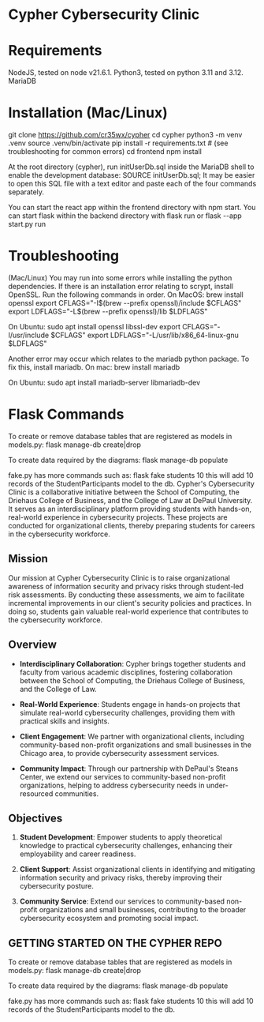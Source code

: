 # Cypher Cybersecurity Clinic

# Requirements

NodeJS, tested on node v21.6.1.
Python3, tested on python 3.11 and 3.12.
MariaDB

# Installation (Mac/Linux)

git clone https://github.com/cr35wx/cypher
cd cypher
python3 -m venv .venv
source .venv/bin/activate
pip install -r requirements.txt # (see troubleshooting for common errors)
cd frontend
npm install

At the root directory (cypher), run initUserDb.sql inside the MariaDB shell to enable the development database:
SOURCE initUserDb.sql;
It may be easier to open this SQL file with a text editor and paste each of the four commands separately.

You can start the react app within the frontend directory with npm start.
You can start flask within the backend directory with flask run or flask --app start.py run

# Troubleshooting

(Mac/Linux)
You may run into some errors while installing the python dependencies.
If there is an installation error relating to scrypt, install OpenSSL. Run the following commands in order. On MacOS:
brew install openssl
export CFLAGS="-I$(brew --prefix openssl)/include $CFLAGS"
export LDFLAGS="-L$(brew --prefix openssl)/lib $LDFLAGS"

On Ubuntu:
sudo apt install openssl libssl-dev
export CFLAGS="-I/usr/include $CFLAGS"
export LDFLAGS="-L/usr/lib/x86_64-linux-gnu $LDFLAGS"

Another error may occur which relates to the mariadb python package.
To fix this, install mariadb.
On mac:
brew install mariadb

On Ubuntu:
sudo apt install mariadb-server libmariadb-dev

# Flask Commands

To create or remove database tables that are registered as models in models.py:
flask manage-db create|drop

To create data required by the diagrams:
flask manage-db populate

fake.py has more commands such as:
flask fake students 10
this will add 10 records of the StudentParticipants model to the db.
Cypher's Cybersecurity Clinic is a collaborative initiative between the School of Computing, the Driehaus College of Business, and the College of Law at DePaul University. It serves as an interdisciplinary platform providing students with hands-on, real-world experience in cybersecurity projects. These projects are conducted for organizational clients, thereby preparing students for careers in the cybersecurity workforce.

## Mission

Our mission at Cypher Cybersecurity Clinic is to raise organizational awareness of information security and privacy risks through student-led risk assessments. By conducting these assessments, we aim to facilitate incremental improvements in our client's security policies and practices. In doing so, students gain valuable real-world experience that contributes to the cybersecurity workforce.

## Overview

- **Interdisciplinary Collaboration**: Cypher brings together students and faculty from various academic disciplines, fostering collaboration between the School of Computing, the Driehaus College of Business, and the College of Law.

- **Real-World Experience**: Students engage in hands-on projects that simulate real-world cybersecurity challenges, providing them with practical skills and insights.

- **Client Engagement**: We partner with organizational clients, including community-based non-profit organizations and small businesses in the Chicago area, to provide cybersecurity assessment services.

- **Community Impact**: Through our partnership with DePaul's Steans Center, we extend our services to community-based non-profit organizations, helping to address cybersecurity needs in under-resourced communities.

## Objectives

1. **Student Development**: Empower students to apply theoretical knowledge to practical cybersecurity challenges, enhancing their employability and career readiness.

2. **Client Support**: Assist organizational clients in identifying and mitigating information security and privacy risks, thereby improving their cybersecurity posture.

3. **Community Service**: Extend our services to community-based non-profit organizations and small businesses, contributing to the broader cybersecurity ecosystem and promoting social impact.

## GETTING STARTED ON THE CYPHER REPO

To create or remove database tables that are registered as models in models.py:
flask manage-db create|drop

To create data required by the diagrams:
flask manage-db populate

fake.py has more commands such as:
flask fake students 10
this will add 10 records of the StudentParticipants model to the db.
